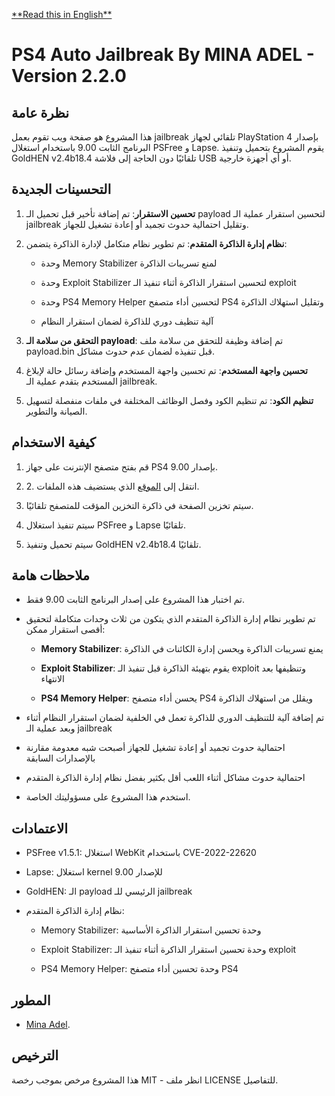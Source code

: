 [\*\*Read this in English\*\*](./README.md)

# PS4 Auto Jailbreak By MINA ADEL - Version 2.2.0

## نظرة عامة

هذا المشروع هو صفحة ويب تقوم بعمل jailbreak تلقائي لجهاز PlayStation 4 بإصدار البرنامج الثابت 9.00 باستخدام استغلال PSFree و Lapse. يقوم المشروع بتحميل وتنفيذ GoldHEN v2.4b18.4 تلقائيًا دون الحاجة إلى فلاشة USB أو أي أجهزة خارجية.

## التحسينات الجديدة

1. **تحسين الاستقرار**: تم إضافة تأخير قبل تحميل الـ payload لتحسين استقرار عملية الـ jailbreak وتقليل احتمالية حدوث تجميد أو إعادة تشغيل للجهاز.

2. **نظام إدارة الذاكرة المتقدم**: تم تطوير نظام متكامل لإدارة الذاكرة يتضمن:

   * وحدة Memory Stabilizer لمنع تسريبات الذاكرة

   * وحدة Exploit Stabilizer لتحسين استقرار الذاكرة أثناء تنفيذ الـ exploit

   * وحدة PS4 Memory Helper لتحسين أداء متصفح PS4 وتقليل استهلاك الذاكرة

   * آلية تنظيف دوري للذاكرة لضمان استقرار النظام

3. **التحقق من سلامة الـ payload**: تم إضافة وظيفة للتحقق من سلامة ملف payload.bin قبل تنفيذه لضمان عدم حدوث مشاكل.

4. **تحسين واجهة المستخدم**: تم تحسين واجهة المستخدم وإضافة رسائل حالة لإبلاغ المستخدم بتقدم عملية الـ jailbreak.

5. **تنظيم الكود**: تم تنظيم الكود وفصل الوظائف المختلفة في ملفات منفصلة لتسهيل الصيانة والتطوير.

## كيفية الاستخدام

1. قم بفتح متصفح الإنترنت على جهاز PS4 بإصدار 9.00.

2. 2\. انتقل إلى [الموقع](https://minaadel551.github.io/ps4host/) الذي يستضيف هذه الملفات.

3. سيتم تخزين الصفحة في ذاكرة التخزين المؤقت للمتصفح تلقائيًا.

4. سيتم تنفيذ استغلال PSFree و Lapse تلقائيًا.

5. سيتم تحميل وتنفيذ GoldHEN v2.4b18.4 تلقائيًا.

## ملاحظات هامة

* تم اختبار هذا المشروع على إصدار البرنامج الثابت 9.00 فقط.

* تم تطوير نظام إدارة الذاكرة المتقدم الذي يتكون من ثلاث وحدات متكاملة لتحقيق أقصى استقرار ممكن:

  * **Memory Stabilizer**: يمنع تسريبات الذاكرة ويحسن إدارة الكائنات في الذاكرة

  * **Exploit Stabilizer**: يقوم بتهيئة الذاكرة قبل تنفيذ الـ exploit وتنظيفها بعد الانتهاء

  * **PS4 Memory Helper**: يحسن أداء متصفح PS4 ويقلل من استهلاك الذاكرة

* تم إضافة آلية للتنظيف الدوري للذاكرة تعمل في الخلفية لضمان استقرار النظام أثناء وبعد عملية الـ jailbreak

* احتمالية حدوث تجميد أو إعادة تشغيل للجهاز أصبحت شبه معدومة مقارنة بالإصدارات السابقة

* احتمالية حدوث مشاكل أثناء اللعب أقل بكثير بفضل نظام إدارة الذاكرة المتقدم

* استخدم هذا المشروع على مسؤوليتك الخاصة.

## الاعتمادات

* PSFree v1.5.1: استغلال WebKit باستخدام CVE-2022-22620

* Lapse: استغلال kernel للإصدار 9.00

* GoldHEN: الـ payload الرئيسي للـ jailbreak

* نظام إدارة الذاكرة المتقدم:

  * Memory Stabilizer: وحدة تحسين استقرار الذاكرة الأساسية

  * Exploit Stabilizer: وحدة تحسين استقرار الذاكرة أثناء تنفيذ الـ exploit

  * PS4 Memory Helper: وحدة تحسين أداء متصفح PS4

## المطور

* [Mina Adel](https://minaadel551.github.io).

## الترخيص

هذا المشروع مرخص بموجب رخصة MIT - انظر ملف LICENSE للتفاصيل.

